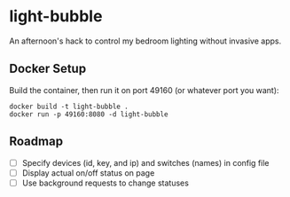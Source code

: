 # light-bubble
An afternoon's hack to control my bedroom lighting without invasive apps.

## Docker Setup
Build the container, then run it on port 49160 (or whatever port you want):

```
docker build -t light-bubble .
docker run -p 49160:8080 -d light-bubble
```

## Roadmap
- [ ] Specify devices (id, key, and ip) and switches (names) in config file
- [ ] Display actual on/off status on page
- [ ] Use background requests to change statuses
